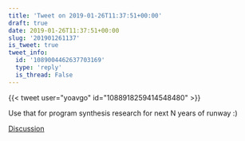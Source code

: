 ```yaml
---
title: 'Tweet on 2019-01-26T11:37:51+00:00'
draft: true
date: 2019-01-26T11:37:51+00:00
slug: '201901261137'
is_tweet: true
tweet_info:
  id: '1089004462637703169'
  type: 'reply'
  is_thread: False
---
```




{{< tweet user="yoavgo" id="1088918259414548480" >}}

Use that for program synthesis research for next N years of runway :)

[Discussion](https://x.com/sytelus/status/1089004462637703169)
